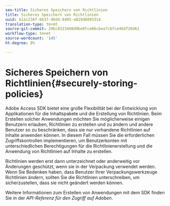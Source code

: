 ```yaml
---
seo-title: Sicheres Speichern von Richtlinien
title: Sicheres Speichern von Richtlinien
uuid: b1ac236f-6637-46d4-8405-a819d6093314
translation-type: tm+mt
source-git-commit: 29bc8323460d9be0fce66cbea7c6fce46df20d61
workflow-type: tm+mt
source-wordcount: '145'
ht-degree: 0%

---
```



# Sicheres Speichern von Richtlinien{#securely-storing-policies}

Adobe Access SDK bietet eine große Flexibilität bei der Entwicklung von Applikationen für die Inhaltspakete und die Erstellung von Richtlinien. Beim Erstellen solcher Anwendungen möchten Sie möglicherweise einigen Benutzern erlauben, Richtlinien zu erstellen und zu ändern und andere Benutzer so zu beschränken, dass sie nur vorhandene Richtlinien auf Inhalte anwenden können. In diesem Fall müssen Sie die erforderlichen Zugriffskontrollen implementieren, um Benutzerkonten mit unterschiedlichen Berechtigungen für die Richtlinienerstellung und die Anwendung von Richtlinien auf Inhalte zu erstellen.

Richtlinien werden erst dann unterzeichnet oder anderweitig vor Änderungen geschützt, wenn sie in der Verpackung verwendet werden. Wenn Sie Bedenken haben, dass Benutzer Ihrer Verpackungswerkzeuge Richtlinien ändern, sollten Sie die Richtlinien unterschreiben, um sicherzustellen, dass sie nicht geändert werden können.

Weitere Informationen zum Erstellen von Anwendungen mit dem SDK finden Sie in der *API-Referenz für den Zugriff auf Adoben*.
